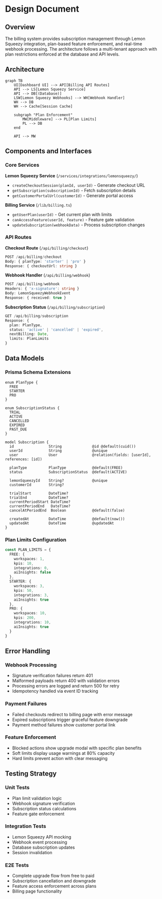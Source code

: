 # Design Document

## Overview

The billing system provides subscription management through Lemon Squeezy integration, plan-based feature enforcement, and real-time webhook processing. The architecture follows a multi-tenant approach with plan restrictions enforced at the database and API levels.

## Architecture

```mermaid
graph TB
    UI[Dashboard UI] --> API[Billing API Routes]
    API --> LS[Lemon Squeezy Service]
    API --> DB[(Database)]
    LSW[Lemon Squeezy Webhooks] --> WH[Webhook Handler]
    WH --> DB
    WH --> Cache[Session Cache]
    
    subgraph "Plan Enforcement"
        MW[Middleware] --> PL[Plan Limits]
        PL --> DB
    end
    
    API --> MW
```

## Components and Interfaces

### Core Services

**Lemon Squeezy Service** (`/services/integrations/lemonsqueezy/`)
- `createCheckoutSession(planId, userId)` - Generate checkout URL
- `getSubscription(subscriptionId)` - Fetch subscription details
- `getCustomerPortalUrl(customerId)` - Generate portal access

**Billing Service** (`/lib/billing.ts`)
- `getUserPlan(userId)` - Get current plan with limits
- `canAccessFeature(userId, feature)` - Feature gate validation
- `updateSubscription(webhookData)` - Process subscription changes

### API Routes

**Checkout Route** (`/api/billing/checkout`)
```typescript
POST /api/billing/checkout
Body: { planType: 'starter' | 'pro' }
Response: { checkoutUrl: string }
```

**Webhook Handler** (`/api/billing/webhook`)
```typescript
POST /api/billing/webhook
Headers: { 'x-signature': string }
Body: LemonSqueezyWebhookEvent
Response: { received: true }
```

**Subscription Status** (`/api/billing/subscription`)
```typescript
GET /api/billing/subscription
Response: { 
  plan: PlanType,
  status: 'active' | 'cancelled' | 'expired',
  nextBilling: Date,
  limits: PlanLimits
}
```

## Data Models

### Prisma Schema Extensions

```prisma
enum PlanType {
  FREE
  STARTER
  PRO
}

enum SubscriptionStatus {
  TRIAL
  ACTIVE
  CANCELLED
  EXPIRED
  PAST_DUE
}

model Subscription {
  id                String              @id @default(cuid())
  userId            String              @unique
  user              User                @relation(fields: [userId], references: [id])
  
  planType          PlanType            @default(FREE)
  status            SubscriptionStatus  @default(ACTIVE)
  
  lemonSqueezyId    String?             @unique
  customerId        String?
  
  trialStart        DateTime?
  trialEnd          DateTime?
  currentPeriodStart DateTime?
  currentPeriodEnd   DateTime?
  cancelAtPeriodEnd  Boolean            @default(false)
  
  createdAt         DateTime            @default(now())
  updatedAt         DateTime            @updatedAt
}
```

### Plan Limits Configuration

```typescript
const PLAN_LIMITS = {
  FREE: {
    workspaces: 1,
    kpis: 10,
    integrations: 0,
    aiInsights: false
  },
  STARTER: {
    workspaces: 3,
    kpis: 50,
    integrations: 3,
    aiInsights: true
  },
  PRO: {
    workspaces: 10,
    kpis: 200,
    integrations: 10,
    aiInsights: true
  }
}
```

## Error Handling

### Webhook Processing
- Signature verification failures return 401
- Malformed payloads return 400 with validation errors
- Processing errors are logged and return 500 for retry
- Idempotency handled via event ID tracking

### Payment Failures
- Failed checkouts redirect to billing page with error message
- Expired subscriptions trigger graceful feature downgrade
- Payment method failures show customer portal link

### Feature Enforcement
- Blocked actions show upgrade modal with specific plan benefits
- Soft limits display usage warnings at 80% capacity
- Hard limits prevent action with clear messaging

## Testing Strategy

### Unit Tests
- Plan limit validation logic
- Webhook signature verification
- Subscription status calculations
- Feature gate enforcement

### Integration Tests
- Lemon Squeezy API mocking
- Webhook event processing
- Database subscription updates
- Session invalidation

### E2E Tests
- Complete upgrade flow from free to paid
- Subscription cancellation and downgrade
- Feature access enforcement across plans
- Billing page functionality
